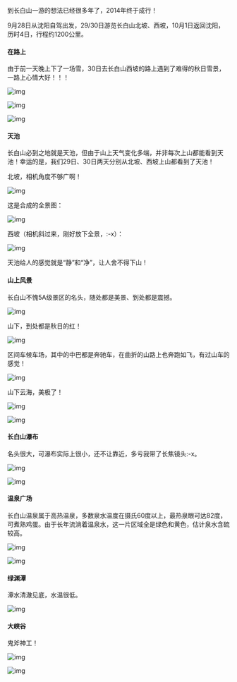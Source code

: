 
到长白山一游的想法已经很多年了，2014年终于成行！

9月28日从沈阳自驾出发，29/30日游览长白山北坡、西坡，10月1日返回沈阳，历时4日，行程约1200公里。



#### 在路上

由于前一天晚上下了一场雪，30日去长白山西坡的路上遇到了难得的秋日雪景，一路上心情大好！！！



![img](media/20140929_长白山/img_4641-p.jpg) 

![img](media/20140929_长白山/img_4752-p.jpg) 

![img](media/20140929_长白山/img_4709-p.jpg)





#### 天池 
长白山必到之地就是天池，但由于山上天气变化多端，并非每次上山都能看到天池！幸运的是，我们29日、30日两天分别从北坡、西坡上山都看到了天池！

北坡，相机角度不够广啊！

![img](media/20140929_长白山/img_4116-p.jpg)



这是合成的全景图：



![img](media/20140929_长白山/p.jpg)



西坡（相机斜过来，刚好放下全景，:-x）：



![img](media/20140929_长白山/img_4940-p.jpg)



天池给人的感觉就是“静”和“净”，让人舍不得下山！



#### 山上风景

长白山不愧5A级景区的名头，随处都是美景、到处都是震撼。

![img](media/20140929_长白山/img_4153-p.jpg)



山下，到处都是秋日的红！

![img](media/20140929_长白山/img_4257-p.jpg)



区间车候车场，其中的中巴都是奔驰车，在曲折的山路上也奔跑如飞，有过山车的感觉！

![img](media/20140929_长白山/img_4326-p.jpg) 



山下云海，美极了！

![img](media/20140929_长白山/img_4784-p.jpg)

![img](media/20140929_长白山/img_4974-p.jpg)



#### 长白山瀑布

名头很大，可瀑布实际上很小，还不让靠近，多亏我带了长焦镜头:-x。

![img](media/20140929_长白山/img_4330-p.jpg)

![img](media/20140929_长白山/img_4371-p.jpg)



#### 温泉广场

长白山温泉属于高热温泉，多数泉水温度在摄氏60度以上，最热泉眼可达82度，可煮熟鸡蛋。由于长年流淌着温泉水，这一片区域全是绿色和黄色，估计泉水含硫较高。

![img](media/20140929_长白山/img_4401-p.jpg)

![img](media/20140929_长白山/img_4403-p.jpg)



#### 绿渊潭



潭水清澈见底，水温很低。

![img](media/20140929_长白山/img_4491-p.jpg)



#### 大峡谷



鬼斧神工！

![img](media/20140929_长白山/img_5137-p.jpg)

![img](media/20140929_长白山/img_5144-p.jpg)

